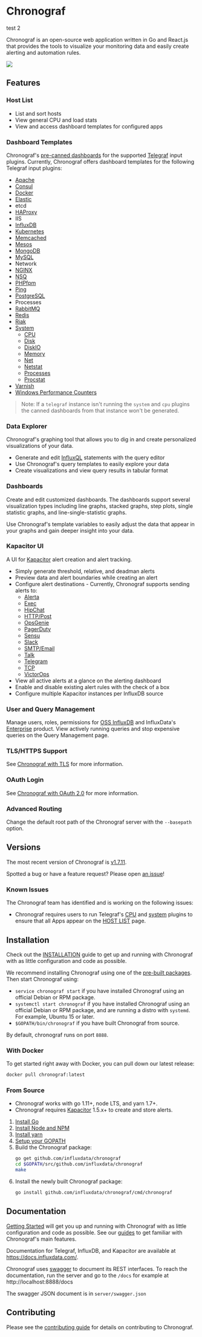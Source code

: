 # Chronograf

test 2

Chronograf is an open-source web application written in Go and React.js that
provides the tools to visualize your monitoring data and easily create alerting
and automation rules.

<p align="left">
  <img src="https://github.com/influxdata/chronograf/blob/master/docs/images/overview-readme.png"/>
</p>

## Features

### Host List

- List and sort hosts
- View general CPU and load stats
- View and access dashboard templates for configured apps

### Dashboard Templates

Chronograf's
[pre-canned dashboards](https://github.com/influxdata/chronograf/tree/master/canned)
for the supported [Telegraf](https://github.com/influxdata/telegraf) input
plugins. Currently, Chronograf offers dashboard templates for the following
Telegraf input plugins:

- [Apache](https://github.com/influxdata/telegraf/blob/master/plugins/inputs/apache)
- [Consul](https://github.com/influxdata/telegraf/blob/master/plugins/inputs/consul)
- [Docker](https://github.com/influxdata/telegraf/blob/master/plugins/inputs/docker)
- [Elastic](https://github.com/influxdata/telegraf/blob/master/plugins/inputs/elasticsearch)
- etcd
- [HAProxy](https://github.com/influxdata/telegraf/blob/master/plugins/inputs/haproxy)
- IIS
- [InfluxDB](https://github.com/influxdata/telegraf/blob/master/plugins/inputs/influxdb)
- [Kubernetes](https://github.com/influxdata/telegraf/blob/master/plugins/inputs/kubernetes)
- [Memcached](https://github.com/influxdata/telegraf/blob/master/plugins/inputs/memcached)
- [Mesos](https://github.com/influxdata/telegraf/blob/master/plugins/inputs/mesos)
- [MongoDB](https://github.com/influxdata/telegraf/blob/master/plugins/inputs/mongodb)
- [MySQL](https://github.com/influxdata/telegraf/blob/master/plugins/inputs/mysql)
- Network
- [NGINX](https://github.com/influxdata/telegraf/blob/master/plugins/inputs/nginx)
- [NSQ](https://github.com/influxdata/telegraf/blob/master/plugins/inputs/nsq)
- [PHPfpm](https://github.com/influxdata/telegraf/blob/master/plugins/inputs/phpfpm)
- [Ping](https://github.com/influxdata/telegraf/blob/master/plugins/inputs/ping)
- [PostgreSQL](https://github.com/influxdata/telegraf/blob/master/plugins/inputs/postgresql)
- Processes
- [RabbitMQ](https://github.com/influxdata/telegraf/blob/master/plugins/inputs/rabbitmq)
- [Redis](https://github.com/influxdata/telegraf/blob/master/plugins/inputs/redis)
- [Riak](https://github.com/influxdata/telegraf/blob/master/plugins/inputs/riak)
- [System](https://github.com/influxdata/telegraf/blob/master/plugins/inputs/system/SYSTEM_README.md)
  - [CPU](https://github.com/influxdata/telegraf/blob/master/plugins/inputs/system/CPU_README.md)
  - [Disk](https://github.com/influxdata/telegraf/blob/master/plugins/inputs/system/DISK_README.md)
  - [DiskIO](https://github.com/influxdata/telegraf/blob/master/plugins/inputs/system/disk.go#L136)
  - [Memory](https://github.com/influxdata/telegraf/blob/master/plugins/inputs/system/MEM_README.md)
  - [Net](https://github.com/influxdata/telegraf/blob/master/plugins/inputs/system/net.go)
  - [Netstat](https://github.com/influxdata/telegraf/blob/master/plugins/inputs/system/NETSTAT_README.md)
  - [Processes](https://github.com/influxdata/telegraf/blob/master/plugins/inputs/system/PROCESSES_README.md)
  - [Procstat](https://github.com/influxdata/telegraf/blob/master/plugins/inputs/procstat/README.md)
- [Varnish](https://github.com/influxdata/telegraf/blob/master/plugins/inputs/varnish)
- [Windows Performance Counters](https://github.com/influxdata/telegraf/blob/master/plugins/inputs/win_perf_counters)

> Note: If a `telegraf` instance isn't running the `system` and `cpu` plugins
> the canned dashboards from that instance won't be generated.

### Data Explorer

Chronograf's graphing tool that allows you to dig in and create personalized
visualizations of your data.

- Generate and edit
  [InfluxQL](https://docs.influxdata.com/influxdb/latest/query_language/)
  statements with the query editor
- Use Chronograf's query templates to easily explore your data
- Create visualizations and view query results in tabular format

### Dashboards

Create and edit customized dashboards. The dashboards support several
visualization types including line graphs, stacked graphs, step plots, single
statistic graphs, and line-single-statistic graphs.

Use Chronograf's template variables to easily adjust the data that appear in
your graphs and gain deeper insight into your data.

### Kapacitor UI

A UI for [Kapacitor](https://github.com/influxdata/kapacitor) alert creation and
alert tracking.

- Simply generate threshold, relative, and deadman alerts
- Preview data and alert boundaries while creating an alert
- Configure alert destinations - Currently, Chronograf supports sending alerts
  to:
  - [Alerta](https://docs.influxdata.com/kapacitor/latest/nodes/alert_node/#alerta)
  - [Exec](https://docs.influxdata.com/kapacitor/latest/nodes/alert_node/#exec)
  - [HipChat](https://docs.influxdata.com/kapacitor/latest/nodes/alert_node/#hipchat)
  - [HTTP/Post](https://docs.influxdata.com/kapacitor/latest/nodes/alert_node/#post)
  - [OpsGenie](https://docs.influxdata.com/kapacitor/latest/nodes/alert_node/#opsgenie)
  - [PagerDuty](https://docs.influxdata.com/kapacitor/latest/nodes/alert_node/#pagerduty)
  - [Sensu](https://docs.influxdata.com/kapacitor/latest/nodes/alert_node/#sensu)
  - [Slack](https://docs.influxdata.com/kapacitor/latest/nodes/alert_node/#slack)
  - [SMTP/Email](https://docs.influxdata.com/kapacitor/latest/nodes/alert_node/#email)
  - [Talk](https://docs.influxdata.com/kapacitor/latest/nodes/alert_node/#talk)
  - [Telegram](https://docs.influxdata.com/kapacitor/latest/nodes/alert_node/#telegram)
  - [TCP](https://docs.influxdata.com/kapacitor/latest/nodes/alert_node/#tcp)
  - [VictorOps](https://docs.influxdata.com/kapacitor/latest/nodes/alert_node/#victorops)
- View all active alerts at a glance on the alerting dashboard
- Enable and disable existing alert rules with the check of a box
- Configure multiple Kapacitor instances per InfluxDB source

### User and Query Management

Manage users, roles, permissions for
[OSS InfluxDB](https://github.com/influxdata/influxdb) and InfluxData's
[Enterprise](https://docs.influxdata.com/enterprise/v1.6/) product. View
actively running queries and stop expensive queries on the Query Management
page.

### TLS/HTTPS Support

See
[Chronograf with TLS](https://github.com/influxdata/chronograf/blob/master/docs/tls.md)
for more information.

### OAuth Login

See
[Chronograf with OAuth 2.0](https://github.com/influxdata/chronograf/blob/master/docs/auth.md)
for more information.

### Advanced Routing

Change the default root path of the Chronograf server with the `--basepath`
option.

## Versions

The most recent version of Chronograf is
[v1.7.11](https://www.influxdata.com/downloads/).

Spotted a bug or have a feature request? Please open
[an issue](https://github.com/influxdata/chronograf/issues/new)!

### Known Issues

The Chronograf team has identified and is working on the following issues:

- Chronograf requires users to run Telegraf's
  [CPU](https://github.com/influxdata/telegraf/blob/master/plugins/inputs/system/CPU_README.md)
  and
  [system](https://github.com/influxdata/telegraf/blob/master/plugins/inputs/system/SYSTEM_README.md)
  plugins to ensure that all Apps appear on the
  [HOST LIST](https://github.com/influxdata/chronograf/blob/master/docs/GETTING_STARTED.md#host-list)
  page.

## Installation

Check out the
[INSTALLATION](https://docs.influxdata.com/chronograf/latest/introduction/installation/)
guide to get up and running with Chronograf with as little configuration and
code as possible.

We recommend installing Chronograf using one of the
[pre-built packages](https://influxdata.com/downloads/#chronograf). Then start
Chronograf using:

- `service chronograf start` if you have installed Chronograf using an official
  Debian or RPM package.
- `systemctl start chronograf` if you have installed Chronograf using an
  official Debian or RPM package, and are running a distro with `systemd`. For
  example, Ubuntu 15 or later.
- `$GOPATH/bin/chronograf` if you have built Chronograf from source.

By default, chronograf runs on port `8888`.

### With Docker

To get started right away with Docker, you can pull down our latest release:

```sh
docker pull chronograf:latest
```

### From Source

- Chronograf works with go 1.11+, node LTS, and yarn 1.7+.
- Chronograf requires [Kapacitor](https://github.com/influxdata/kapacitor)
  1.5.x+ to create and store alerts.

1. [Install Go](https://golang.org/doc/install)
1. [Install Node and NPM](https://nodejs.org/en/download/)
1. [Install yarn](https://yarnpkg.com/docs/install)
1. [Setup your GOPATH](https://golang.org/doc/code.html#GOPATH)
1. Build the Chronograf package:
   ```bash
   go get github.com/influxdata/chronograf
   cd $GOPATH/src/github.com/influxdata/chronograf
   make
   ```
1. Install the newly built Chronograf package:
   ```bash
   go install github.com/influxdata/chronograf/cmd/chronograf
   ```

## Documentation

[Getting Started](https://docs.influxdata.com/chronograf/latest/introduction/getting-started/)
will get you up and running with Chronograf with as little configuration and
code as possible. See our
[guides](https://docs.influxdata.com/chronograf/latest/guides/) to get familiar
with Chronograf's main features.

Documentation for Telegraf, InfluxDB, and Kapacitor are available at
https://docs.influxdata.com/.

Chronograf uses
[swagger](https://swagger.io/specification) to
document its REST interfaces. To reach the documentation, run the server and go
to the `/docs` for example at http://localhost:8888/docs

The swagger JSON document is in `server/swagger.json`

## Contributing

Please see the [contributing guide](CONTRIBUTING.md) for details on contributing
to Chronograf.

